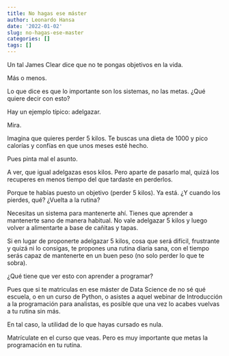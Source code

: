 ```yaml
---
title: No hagas ese máster
author: Leonardo Hansa
date: '2022-01-02'
slug: no-hagas-ese-master
categories: []
tags: []
---
```


Un tal James Clear dice que no te pongas objetivos en la vida.

Más o menos.

Lo que dice es que lo importante son los sistemas, no las metas. ¿Qué quiere decir con esto?

Hay un ejemplo típico: adelgazar.

Mira.

Imagina que quieres perder 5 kilos. Te buscas una dieta de 1000 y pico calorías y confías en que unos meses esté hecho.

Pues pinta mal el asunto.

A ver, que igual adelgazas esos kilos. Pero aparte de pasarlo mal, quizá los recuperes en menos tiempo del que tardaste en perderlos.

Porque te habías puesto un objetivo (perder 5 kilos). Ya está. ¿Y cuando los pierdes, qué? ¿Vuelta a la rutina?

Necesitas un sistema para mantenerte ahí. Tienes que aprender a mantenerte sano de manera habitual. No vale adelgazar 5 kilos y luego volver a alimentarte a base de cañitas y tapas.

Si en lugar de proponerte adelgazar 5 kilos, cosa que será difícil, frustrante y quizá ni lo consigas, te propones una rutina diaria sana, con el tiempo serás capaz de mantenerte en un buen peso (no solo perder lo que te sobra).

¿Qué tiene que ver esto con aprender a programar?

Pues que si te matriculas en ese máster de Data Science de no sé qué escuela, o en un curso de Python, o asistes a aquel webinar de Introducción a la programación para analistas, es posible que una vez lo acabes vuelvas a tu rutina sin más.

En tal caso, la utilidad de lo que hayas cursado es nula.

Matrículate en el curso que veas. Pero es muy importante que metas la programación en tu rutina.

